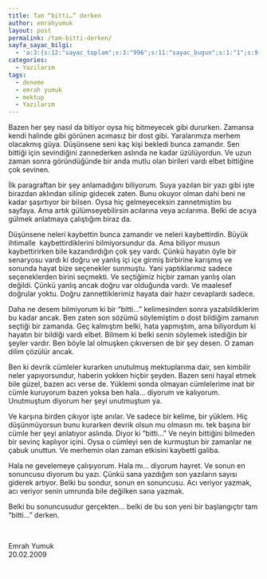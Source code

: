 ```yaml
---
title: Tam “bitti…” derken
author: emrahyumuk
layout: post
permalink: /tam-bitti-derken/
sayfa_sayac_bilgi:
  - 'a:3:{s:12:"sayac_toplam";s:3:"996";s:11:"sayac_bugun";s:1:"1";s:9:"son_okuma";s:10:"1363991017";}'
categories:
  - Yazılarım
tags:
  - deneme
  - emrah yumuk
  - mektup
  - Yazılarım
---
```

Bazen her şey nasıl da bitiyor oysa hiç bitmeyecek gibi dururken. Zamansa kendi halinde gibi görünen acımasız bir dost gibi. Yaralarımıza merhem olacakmış güya. Düşünsene seni kaç kişi bekledi bunca zamandır. Sen bittiği için sevindiğini zannederken aslında ne kadar üzülüyordun. Ve uzun zaman sonra göründüğünde bir anda mutlu olan birileri vardı elbet bittiğine çok sevinen.

İlk paragraftan bir şey anlamadığını biliyorum. Suya yazılan bir yazı gibi işte birazdan aklından silinip gidecek zaten. Bunu okuyor olman dahi beni ne kadar şaşırtıyor bir bilsen. Oysa hiç gelmeyeceksin zannetmiştim bu sayfaya. Ama artık gülümseyebilirsin acılarına veya acılarıma. Belki de acıya gülmek anlatmaya çalıştığım biraz da.

<!--more-->

Düşünsene neleri kaybettin bunca zamandır ve neleri kaybettirdin. Büyük ihtimalle  kaybettirdiklerini bilmiyorsundur da. Ama biliyor musun kaybettirirken bile kazandırdığın çok şey vardı. Çünkü hayatın öyle bir senaryosu vardı ki doğru ve yanlış içi içe girmiş birbirine karışmış ve sonunda hayat bize seçenekler sunmuştu. Yani yaptıklarımız sadece seçeneklerden birini seçmekti. Ve seçtiğimiz hiçbir zaman yanlış olan değildi. Çünkü yanlış ancak doğru var olduğunda vardı. Ve maalesef doğrular yoktu. Doğru zannettiklerimiz hayata dair hazır cevaplardı sadece.

Daha ne desem bilmiyorum ki bir &#8220;bitti&#8230;&#8221; kelimesinden sonra yazabildiklerim bu kadar ancak. Ben zaten son sözümü söylemiştim o dost bildiğim zamanın seçtiği bir zamanda. Geç kalmıştım belki, hata yapmıştım, ama biliyordum ki hayatın bir bildiği vardı elbet. Bilmem ki belki senin söylemek istediğin bir şeyler vardır. Ben böyle lal olmuşken çıkıversen de bir şey desen. O zaman dilim çözülür ancak.

Ben ki devrik cümleler kurarken unutulmuş mektuplarıma dair, sen kimbilir neler yapıyorsundur, haberin yokken hiçbir şeyden. Bazen seni hayal etmek bile güzel, bazen acı verse de. Yüklemi sonda olmayan cümlelerime inat bir cümle kuruyorum bazen yoksa ben hala&#8230; diyorum ve kalıyorum. Unutmuştum diyorum her şeyi unutmuştum ya.

Ve karşına birden çıkıyor işte anılar. Ve sadece bir kelime, bir yüklem. Hiç düşünmüyorsun bunu kurarken devrik olsun mu olmasın mı. tek başına bir cümle her şeyi anlatıyor aslında. Diyor ki &#8220;bitti&#8230;&#8221; Ve neyin bittiğini bilmeden bir sevinç kaplıyor içini. Oysa o cümleyi sen de kurmuştun bir zamanlar ne çabuk unuttun. Ve merhemin olan zaman etkisini kaybetti galiba.

Hala ne gevelemeye çalışıyorum. Hala mı&#8230; diyorum hayret. Ve sonun en sonuncusu diyorum bu yazı. Çünkü sana yazdığım son yazıların sayısı giderek artıyor. Belki bu sondur, sonun en sonuncusu. Acı veriyor yazmak, acı veriyor senin umrunda bile değilken sana yazmak.

Belki bu sonuncusudur gerçekten&#8230; belki de bu son yeni bir başlangıçtır tam &#8220;bitti&#8230;&#8221; derken.

<span style="color: #ffffff;">.</span>

Emrah Yumuk  
20.02.2009

<span style="color: #ffffff;">.</span>